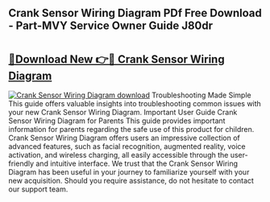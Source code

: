 ## Crank Sensor Wiring Diagram PDf Free Download - Part-MVY Service Owner Guide J80dr

# <h2><a href="http://dfntmu.blite.top/?on=Crank+Sensor+Wiring+Diagram">🔗Download New 👉🔴 Crank Sensor Wiring Diagram</a></h2>

[![Crank Sensor Wiring Diagram download](https://i.imgur.com/lujVjoI.png)](http://dfntmu.blite.top/?on=Crank+Sensor+Wiring+Diagram)
Troubleshooting Made Simple This guide offers valuable insights into troubleshooting common issues with your new Crank Sensor Wiring Diagram. Important User Guide Crank Sensor Wiring Diagram for Parents This guide provides important information for parents regarding the safe use of this product for children. Crank Sensor Wiring Diagram offers users an impressive collection of advanced features, such as facial recognition, augmented reality, voice activation, and wireless charging, all easily accessible through the user-friendly and intuitive interface. We trust that the Crank Sensor Wiring Diagram has been useful in your journey to familiarize yourself with your new acquisition. Should you require assistance, do not hesitate to contact our support team.
